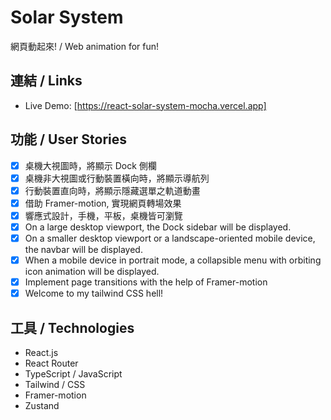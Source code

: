 # Solar System

網頁動起來! / Web animation for fun!

## 連結 / Links

- Live Demo: [https://react-solar-system-mocha.vercel.app]

## 功能 / User Stories

- [x] 桌機大視圖時，將顯示 Dock 側欄
- [x] 桌機非大視圖或行動裝置橫向時，將顯示導航列
- [x] 行動裝置直向時，將顯示隱藏選單之軌道動畫
- [x] 借助 Framer-motion, 實現網頁轉場效果
- [x] 響應式設計，手機，平板，桌機皆可瀏覽
- [x] On a large desktop viewport, the Dock sidebar will be displayed.
- [x] On a smaller desktop viewport or a landscape-oriented mobile device,
      the navbar will be displayed.
- [x] When a mobile device in portrait mode, a collapsible menu with orbiting icon animation will be displayed.
- [x] Implement page transitions with the help of Framer-motion
- [x] Welcome to my tailwind CSS hell!

## 工具 / Technologies

- React.js
- React Router
- TypeScript / JavaScript
- Tailwind / CSS
- Framer-motion
- Zustand
